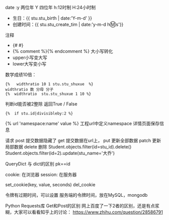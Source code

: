 
date :y 两位年 Y 四位年 h:12时制  H:24小时制
* 生日：{{ stu.stu_birth | date:'Y-m-d' }}
* 创建时间：{{ stu.stu_create_tim | date:'y-m-d h:m:s'}}

注释
* {# #}
* {% comment %}{% endcomment %}
大小写转化
* upper小写变大写
* lower大写变小写

数学成绩10倍：
```
{%   widthratio 10 1 stu.stu_shuxue  %}
widthratio 数 分母 分子
{%  widthratio  stu.stu_shuxue 1 10 %}
```

判断id能否被2整除 返回True / False
```
{%  if stu.id|divisibleby:2 %}
```

{% url 'namespace:name' value %}
工程url中定义namespace
详情页面保存信息

请求
post 提交数据隐藏了
get 提交数据在url上，
put 更新全部数据
patch 更新局部数据
delete 删除
Student.objects.filter(id=stu_id).delete()
Student.objects.filter(id=2).update(stu_name='大乔')


QueryDict 与 dict的区别
pk==id

cookie: 在浏览器
session: 在服务器

set_cookie(key, value, seconds)
del_cookie

令牌有过期时间，可以设置
服务端的令牌时间，放在MySQL，mongodb

Python Requests库 Get和Post的区别
网上百度了一下2者的区别，还是有点浆糊，大家可以看看知乎上的讨论：
https://www.zhihu.com/question/28586791